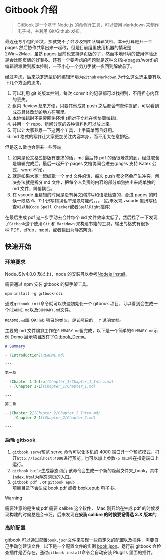# Gitbook 介绍

> GitBook 是一个基于 Node.js 的命令行工具，可以使用 Markdown 来制作电子书，并利用 Git/Github 发布。

最近在写小组的论文，那就免不了会涉及到团队编辑文档。本来打算是开一个 pages 然后协作共享出来一起改，但是目前组里使用机器的情况是 2Win+2Mac，虽然 pages 目前也支持网页版的了，然而本地环境的使用体验还是会比网页版的好很多。还有一个要考虑的问题就是这种文档内(pages/word)的编辑很难做到版本控制，一不小心一个剪刀手就一夜回到解放前了。

经过考虑，后来决定选型协同编辑环境为`Github+Markdown`,为什么这么选主要有以下几个方面的思考。

1. 可以利用 git 的版本控制，每次 commit 的记录都可以找得到，不用担心内容的丢失。
2. 组内 Review 起来方便，只要其他成员 push 之后都会有邮件提醒，可以看到成员具体改动的地方在哪里。
3. 本地编辑时不需要网络环境 (相对于文档在线协同编辑)。
4. 共用一个 repo，组间分享的各种资料也可以放上来。
5. 可以让大家熟悉一下这两个工具，上手简单而且好用。
6. md 格式的写作让大家更加关注内容本身，而不用太在意排版。

但是这么做也会带来一些弊端

1. 如果是论文格式排版有要求的话，md 最后转 pdf 的话很难做的到，经过取舍是编辑完成后，最后一起开个 pages 文档协同合进去(pages 支持 Katex 公式，word 不行)。
2. 就是如果大家一起编辑一个 md 文件的话，每次 push 都必然会产生冲突，解决办法就是拆分 md 文件，把每个人负责的内容的部分单独抽出来成单独的 md 文件，降低耦合。
3. 在 vscode 里编辑的时候是没有英文的拼写和语法检查的，合进 pages 的时候一段话 6、7 个拼写错误也不是没可能的。。。
   (后来发现 vscode 里拼写检查可以用`Code Spell Checker`或者`SpellRight`插件)

在最后生成 pdf 这一步手动去合并每个 md 文件效率太低了，然后找了一下发现了`Gitbook`这个使用 `Git` 和 `Markdown` 来构建书籍的工具。输出的格式有很多种:PDF，ePub，mobi，或者输出为静态网页。

## 快速开始

### 环境要求

NodeJS(v4.0.0 及以上)，node 的安装可以参考[Nodejs Install](../DevOps/NodeInstall.md)。

需要通过 npm 安装 gitbook 的脚手架工具。

```npm
npm install -g gitbook-cli
```

通过`gitbook init`命令就可以快速初始化一个 gitbook 项目，可以看到会生成一个`README.md`以及`SUMMARY.md`文件。

`README.md`跟 GitHub 项目的类似，是该项目的一个说明文档。

主要的 md 文件编排工作在`SUMMARY.md`里完成，以下是一个简单的`SUMMARY.md`示例,Demo 展示项目放在了[Gitbook_Demo](https://github.com/wswdavid/Gitbook_Demo)。

```markdown
# Summary

- [Introduction](README.md)

---

第一章

- [Chapter 1 Intro](Chapter_1/Chapter_1_Intro.md)
  - [Chapter 1-1](Chapter_1/Chapter_1.md)

---

第二章

- [Chapter 2](Chapter_2/Chapter_2_Intro.md)
  - [Chapter 2-1](Chapter_2/Chapter_2.md)

---
```

### 启动 gitbook

1. `gitbook serve`预览
   serve 命令可以让本机的 4000 端口开一个预览模式，打开`http://localhost:4000`进行预览。也可以加上参数`-p 端口号`在指定端口上运行。
2. `gitbook build`生成静态网页
   该命令会生成一个新的隐藏文件夹\_book，其中`index.html`为静态网页的入口。
3. `gitbook pdf .` or `gitbook epub .`  
   项目目录下会生成 book.pdf 或者 book.epub 电子书。

> [!WARNING]
> 需要注意的是生成 pdf 需要 calibre 这个软件， Mac 刚开始在生成 pdf 的时候发现构建的时候总是会卡死，后来发现在**安装 calibre 的时候要记得选 3.X 版本**的

### 高阶配置

gitbook 可以通过配置`book.json`文件来实现一些自定义的配置以及插件，需要自己手动创建该文件，以下是一个配置文件的实例 [book.json](./GitbookStructure.md)。运行前 gitbook 会检查插件是否存在，通过`gitbook install`命令会自动安装 Plugins 里面的插件。
